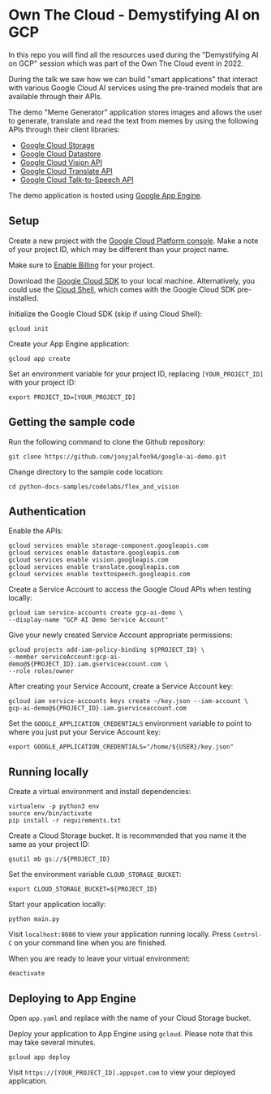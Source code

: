 # Own The Cloud - Demystifying AI on GCP

In this repo you will find all the resources used during the "Demystifying AI on GCP" session which was part of the Own The Cloud event in 2022.

During the talk we saw how we can build "smart applications" that interact with various Google Cloud AI services using the pre-trained models that are available through their APIs.

The demo "Meme Generator" application stores images and allows the user to generate, translate and read the text from memes by using the following APIs through their client libraries:
- [Google Cloud Storage](https://cloud.google.com/storage/)
- [Google Cloud Datastore](https://cloud.google.com/datastore/)
- [Google Cloud Vision API](https://cloud.google.com/vision/)
- [Google Cloud Translate API](https://cloud.google.com/translate/)
- [Google Cloud Talk-to-Speech API](https://cloud.google.com/text-to-speech)

The demo application is hosted using [Google App Engine](https://cloud.google.com/appengine).



## Setup

Create a new project with the [Google Cloud Platform console](https://console.cloud.google.com/).
Make a note of your project ID, which may be different than your project name.

Make sure to [Enable Billing](https://pantheon.corp.google.com/billing?debugUI=DEVELOPERS)
for your project.

Download the [Google Cloud SDK](https://cloud.google.com/sdk/docs/) to your
local machine. Alternatively, you could use the [Cloud Shell](https://cloud.google.com/shell/docs/quickstart), which comes with the Google Cloud SDK pre-installed.

Initialize the Google Cloud SDK (skip if using Cloud Shell):

    gcloud init

Create your App Engine application:

    gcloud app create

Set an environment variable for your project ID, replacing `[YOUR_PROJECT_ID]`
with your project ID:

    export PROJECT_ID=[YOUR_PROJECT_ID]

## Getting the sample code

Run the following command to clone the Github repository:

    git clone https://github.com/jonyjalfon94/google-ai-demo.git

Change directory to the sample code location:

    cd python-docs-samples/codelabs/flex_and_vision

## Authentication

Enable the APIs:

    gcloud services enable storage-component.googleapis.com
    gcloud services enable datastore.googleapis.com
    gcloud services enable vision.googleapis.com
    gcloud services enable translate.googleapis.com
    gcloud services enable texttospeech.googleapis.com

Create a Service Account to access the Google Cloud APIs when testing locally:

    gcloud iam service-accounts create gcp-ai-demo \
    --display-name "GCP AI Demo Service Account"

Give your newly created Service Account appropriate permissions:

    gcloud projects add-iam-policy-binding ${PROJECT_ID} \
    --member serviceAccount:gcp-ai-demo@${PROJECT_ID}.iam.gserviceaccount.com \
    --role roles/owner

After creating your Service Account, create a Service Account key:

    gcloud iam service-accounts keys create ~/key.json --iam-account \
    gcp-ai-demo@${PROJECT_ID}.iam.gserviceaccount.com

Set the `GOOGLE_APPLICATION_CREDENTIALS` environment variable to point to where
you just put your Service Account key:

    export GOOGLE_APPLICATION_CREDENTIALS="/home/${USER}/key.json"

## Running locally

Create a virtual environment and install dependencies:

    virtualenv -p python3 env
    source env/bin/activate
    pip install -r requirements.txt

Create a Cloud Storage bucket. It is recommended that you name it the same as
your project ID:

    gsutil mb gs://${PROJECT_ID}

Set the environment variable `CLOUD_STORAGE_BUCKET`:

    export CLOUD_STORAGE_BUCKET=${PROJECT_ID}

Start your application locally:

    python main.py

Visit `localhost:8080` to view your application running locally. Press `Control-C`
on your command line when you are finished.

When you are ready to leave your virtual environment:

    deactivate

## Deploying to App Engine

Open `app.yaml` and replace <your-cloud-storage-bucket> with the name of your
Cloud Storage bucket.

Deploy your application to App Engine using `gcloud`. Please note that this may
take several minutes.

    gcloud app deploy

Visit `https://[YOUR_PROJECT_ID].appspot.com` to view your deployed application.
